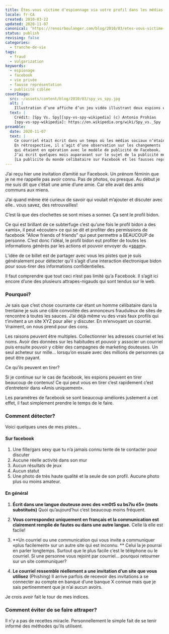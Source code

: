 ```yaml
---
title: Êtes-vous victime d’espionnage via votre profil dans les médias sociaux
locale: fr-CA
created: 2010-03-22
updated: 2020-11-07
canonical: ’https://renoirboulanger.com/blog/2010/03/etes-vous-victime-despionnage-via-votre-profil-dans-les-medias-sociaux/'
status: publish
revising: false
categories:
  - tranche-de-vie
tags:
  - fraud
  - vulgarization
keywords:
  - espionage
  - facebook
  - vie privée
  - fausse représentation
  - publicité ciblée
coverImage:
  src: ~/assets/content/blog/2010/03/spy_vs_spy.jpg
  alt: |
    Illustration d’une affiche d’un jeu vidéo illustrant deux espions en duel
  text: |
    Crédit: [Spy Vs. Spy][spy-vs-spy-wikipedia] (c) Antonio Prohías
    [spy-vs-spy-wikipedia]: https://en.wikipedia.org/wiki/Spy_vs._Spy
preamble:
  date: 2020-11-07
  text: |
    Ce courriel était écrit dans un temps où les médias sociaux n’étaient pas aussi populaires qu’après 2019.
    En rétrospective, il s’agit d’une observation sur les changements
    qui étaient en opération avec le modèle de publicité de Facebook.
    J’ai écrit quelques mois auparavant sur le sujet de la publicité mensongère dans
    [La publicite du monde celibataire sur Facebook et les fausses representations](../../2008/04/la-publicite-du-monde-celibataire-sur-facebook-et-les-fausses-representations).
---
```


J’ai reçu hier une invitation d’amitié sur Facebook. Un prénom féminin que je ne
me rappelle pas avoir connu. Pas de photos, ou presque. Au début je me suis dit
que c’était une amie d’une amie. Car elle avait des amis communs aux miens.

J’ai quand même été curieux de savoir qui voulait m’ajouter et discuter avec
elle.. vous savez, des retrouvailles!

C’est là que des clochettes se sont mises a sonner. Ça sent le profil bidon.

Ce qui est brillant de ce subterfuge c’est qu’une fois le profil bidon a des
«amis», il peut «écouter» ce qui se dit et profiter des permissions de facebook
"Allow friends of friends" qui peut permettre a BEAUCOUP de personne. C’est donc
l’idéal, le profil bidon eut profiter de toutes les informations générés par les
actions et pouvoir envoyer du «[spam][2]».

L’idée de ce billet est de partager avec vous les pistes que je suis
généralement pour détecter qu’il s’agit d’une interaction électronique bidon
pour sous-tirer des informations confidentielles.

Il faut comprendre que tout ceci n’est pas limité qu’a Facebook. Il s’agit ici
encore d’une des plusieurs attrapes-nigauds qui sont tendus sur le web.

### Pourquoi?

Je sais que c’est chose courrante car étant un homme célibataire dans la
trentaine je suis une cible convoitée des annonceurs frauduleux de sites de
rencontre à toutes les sauces. J’ai déjà même vu des vrais faux profils qui
t’invitent a un site XYZ pour aller y discuter. En m’envoyant un courriel.
Vraiment, on nous prend pour des cons.

Les raisons peuvent être multiples. Collectionner les adresses courriel et les
noms. Avoir des données sur les habitudes et pouvoir y associer un courriel puis
ensuite pouvoir y cibler des campagnes de marketing douteuses. Un seul acheteur
sur mille... lorsqu’on essaie avec des millions de personnes ça peut être
payant.

Ce qu’ils peuvent en tirer?

Si je continue sur le cas de facebook, les espions peuvent en tirer beaucoup de
contenus! Ce qui peut vous en tirer c’est rapidement c’est d’entretenir dans
«Amis uniquement».

Les paramètres de facebook se sont beaucoup améliorés justement a cet effet, il
faut simplement prendre le temps de le faire.

### Comment détecter?

Voici quelques unes de mes pistes...

#### Sur facebook

1. Une fille/gars sexy que tu n’a jamais connu tente de te contacter pour
   discuter
2. Aucune réelle activité dans son mur
3. Aucun résultats de jeux
4. Aucun statut
5. Une photo de très haute qualité et la seule de son profil. Aucune photo plus
   ou moins amateur.

#### En général

1. **Écrit dans une langue douteuse avec des «m0t5 su bs7iu é5» (mots
   substitués)** Quoi qu’aujourd’hui c’est beaucoup moins fréquent.

2. **Vous correspondez uniquement en français et la communication est clairement
   remplie de fautes ou dans une autre langue.** Celle là elle est facile!
3. **Un courriel ou une communication qui vous invite a communiquer «plus
   facilement» sur un autre site qui est inconnu. ** Celui la je pourrai en
   parler longtemps. Surtout que le plus facile c’est le téléphone ou le
   courriel. Si une personne vous rejoint par courriel... pourquoi retourner sur
   un site communiquer?
4. **Le courriel ressemble réellement a une invitation d’un site que vous
   utilisez** (Phishing) Il arrive parfois de recevoir des invitations a se
   connecter au compte en banque d’une banque X connue mais que je sais
   pertinemment que je n’ai aucun avoirs.

Je crois avoir fait le tour de mes indices.

### Comment éviter de se faire attraper?

Il n’y a pas de recettes miracle. Personnellement le simple fait de se tenir
informé des méthodes qu’ils utilisent.


[1]: https://en.wikipedia.org/wiki/Spy_vs._Spy
[2]: https://fr.wikipedia.org/wiki/Spam
